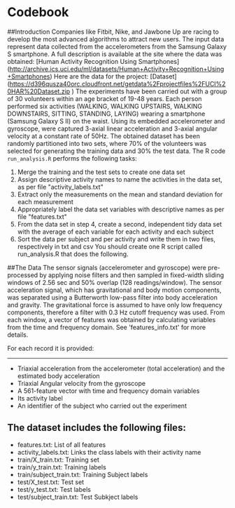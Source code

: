 # Codebook

##Introduction
Companies like Fitbit, Nike, and Jawbone Up are racing to develop the most advanced algorithms to attract new users. The input data represent data collected from the accelerometers from the Samsung Galaxy S smartphone. A full description is available at the site where the data was obtained: 
[Human Activity Recognition Using Smartphones] (http://archive.ics.uci.edu/ml/datasets/Human+Activity+Recognition+Using+Smartphones)
Here are the data for the project:
[Dataset] (https://d396qusza40orc.cloudfront.net/getdata%2Fprojectfiles%2FUCI%20HAR%20Dataset.zip )
The experiments have been carried out with a group of 30 volunteers within an age bracket of 19-48 years. Each person performed six activities (WALKING, WALKING UPSTAIRS, WALKING DOWNSTAIRS, SITTING, STANDING, LAYING) wearing a smartphone (Samsung Galaxy S II) on the waist. Using its embedded accelerometer and gyroscope, were captured 3-axial linear acceleration and 3-axial angular velocity at a constant rate of 50Hz. The obtained dataset has been randomly partitioned into two sets, where 70% of the volunteers was selected for generating the training data and 30% the test data.
The R code ` run_analysis.R` performs the following tasks:
1. Merge the training and the test sets to create one data set
2. Assign descriptive activity names to name the activities in the data set, as per file "activity_labels.txt"
3. Extract only the measurements on the mean and standard deviation for each measurement
4. Appropriately label the data set variables with descriptive names as per file "features.txt"
5. From the data set in step 4, create a second, independent tidy data set with the average of each variable for each activity and each subject
6. Sort the data per subject and per activity and write them in two files, respectively in txt and csv You should create one R script called run_analysis.R that does the following. 

##The Data
The sensor signals (accelerometer and gyroscope) were pre-processed by applying noise filters and then sampled in fixed-width sliding windows of 2.56 sec and 50% overlap (128 readings/window). The sensor acceleration signal, which has gravitational and body motion components, was separated using a Butterworth low-pass filter into body acceleration and gravity. The gravitational force is assumed to have only low frequency components, therefore a filter with 0.3 Hz cutoff frequency was used. From each window, a vector of features was obtained by calculating variables from the time and frequency domain. See 'features_info.txt' for more details. 

For each record it is provided:
______________________________
- Triaxial acceleration from the accelerometer (total acceleration) and the estimated body acceleration
- Triaxial Angular velocity from the gyroscope
- A 561-feature vector with time and frequency domain variables
- Its activity label
- An identifier of the subject who carried out the experiment

The dataset includes the following files:
----------------------------------------
- features.txt: List of all features
- activity_labels.txt: Links the class labels with their activity name
- train/X_train.txt: Training set
- train/y_train.txt: Training labels
- train/subject_train.txt: Training Subject labels
- test/X_test.txt: Test set
- test/y_test.txt: Test labels
- test/subject_train.txt: Test Subkject labels

